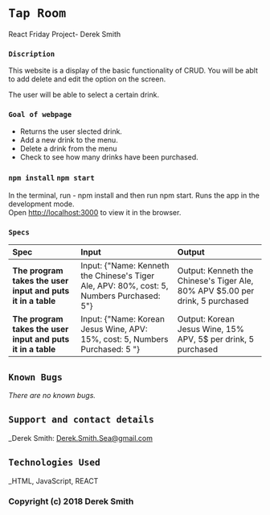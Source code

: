 # `Tap Room`

React Friday Project- Derek Smith

### `Discription`

This website is a display of the basic functionality of CRUD. You will be ablt to add delete and edit the option on the screen.

The user will be able to select a certain drink.

### `Goal of webpage`

- Returns the user slected drink.
- Add a new drink to the menu.
- Delete a drink from the menu
- Check to see how many drinks have been purchased.

### `npm install` `npm start`

In the terminal, run - npm install and then run npm start.
Runs the app in the development mode.<br>
Open [http://localhost:3000](http://localhost:3000) to view it in the browser.

### `Specs`

| Spec                                                        | Input                                                                                     | Output                                                                         |
| :---------------------------------------------------------- | :---------------------------------------------------------------------------------------- | :----------------------------------------------------------------------------- |
| **The program takes the user input and puts it in a table** | Input: {"Name: Kenneth the Chinese's Tiger Ale, APV: 80%, cost: 5, Numbers Purchased: 5"} | Output: Kenneth the Chinese's Tiger Ale, 80% APV \$5.00 per drink, 5 purchased |
| **The program takes the user input and puts it in a table** | Input: {"Name: Korean Jesus Wine, APV: 15%, cost: 5, Numbers Purchased: 5 "}              | Output: Korean Jesus Wine, 15% APV, 5\$ per drink, 5 purchased                 |

## `Known Bugs`

_There are no known bugs._

## `Support and contact details`

\_Derek Smith: Derek.Smith.Sea@gmail.com

## `Technologies Used`

\_HTML, JavaScript, REACT

### Copyright (c) 2018 Derek Smith
